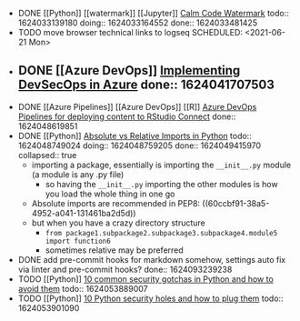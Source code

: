 - DONE [[Python]] [[watermark]] [[Jupyter]] [Calm Code Watermark](https://calmcode.io/shorts/watermark.py.html) 
  todo:: 1624033139180
  doing:: 1624033164552
  done:: 1624033481425
- TODO move browser technical links to logseq
  SCHEDULED: <2021-06-21 Mon>
- DONE [[Azure DevOps]] [Implementing DevSecOps in Azure](https://www.nearform.com/blog/getting-devsecops-right-in-azure/)
  done:: 1624041707503
	-
- DONE [[Azure Pipelines]] [[Azure DevOps]] [[R]] [Azure DevOps Pipelines for deploying content to RStudio Connect](https://medium.com/rstudio-connect-digest/azure-devops-pipelines-for-deploying-content-to-rstudio-connect-e992f49103b6)
  done:: 1624048619851
- DONE [[Python]] [Absolute vs Relative Imports in Python](https://realpython.com/absolute-vs-relative-python-imports/)
  todo:: 1624048749024
  doing:: 1624048759205
  done:: 1624049415970
  collapsed:: true
	- importing a package, essentially is importing the `__init__.py` module (a module is any .py file)
		- so having the `__init__.py` importing the other modules is how you load the whole thing in one go
	- Absolute imports are recommended in PEP8: ((60ccbf91-38a5-4952-a041-131461ba2d5d))
	- but when you have a crazy directory structure
		- `from package1.subpackage2.subpackage3.subpackage4.module5 import function6`
		- sometimes relative may be preferred
- DONE add pre-commit hooks for markdown somehow, settings auto fix via linter and pre-commit hooks?
  done:: 1624093239238
- TODO [[Python]] [10 common security gotchas in Python and how to avoid them](https://hackernoon.com/10-common-security-gotchas-in-python-and-how-to-avoid-them-e19fbe265e03)
  todo:: 1624053889007
- TODO [[Python]] [10 Python security holes and how to plug them](https://talkpython.fm/episodes/show/168/10-python-security-holes-and-how-to-plug-them)
  todo:: 1624053901090